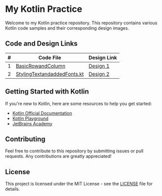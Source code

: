 # My Kotlin Practice

Welcome to my Kotlin practice repository. This repository contains various Kotlin code samples and their corresponding design images.

## Code and Design Links

| #   | Code File | Design Link |
|-----|-----------|-------------|
| 1   | [BasicRowandColumn](./code/main.kt) | [Design 1](./Design/Design1.png) |
| 2   | [StylingTextandaddedFonts.kt](./code/anotherFile.kt) | [Design 2](./Design/Design2.png) |


## Getting Started with Kotlin

If you're new to Kotlin, here are some resources to help you get started:

- [Kotlin Official Documentation](https://kotlinlang.org/docs/home.html)
- [Kotlin Playground](https://play.kotlinlang.org/)
- [JetBrains Academy](https://www.jetbrains.com/academy/)

## Contributing

Feel free to contribute to this repository by submitting issues or pull requests. Any contributions are greatly appreciated!

## License

This project is licensed under the MIT License - see the [LICENSE](LICENSE) file for details.
